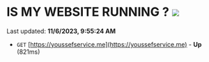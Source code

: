# IS MY WEBSITE RUNNING ? [![](https://img.shields.io/static/v1?label=Sponsor&message=%E2%9D%A4&logo=GitHub&color=%23fe8e86)](https://github.com/sponsors/<username>)

Last updated: **11/6/2023, 9:55:24 AM**

- `GET` [https://youssefservice.me](https://youssefservice.me) - **Up** (821ms)

